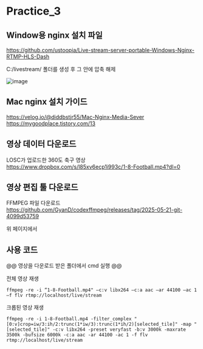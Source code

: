 # Practice_3

## Window용 nginx 설치 파일

https://github.com/ustoopia/Live-stream-server-portable-Windows-Nginx-RTMP-HLS-Dash


C:/livestream/ 폴더를 생성 후 그 안에 압축 해제

![image](https://github.com/user-attachments/assets/e463e501-f3bb-40f0-9cf9-017ac3d81ae4)

## Mac nginx 설치 가이드

https://velog.io/@diddbstjr55/Mac-Nginx-Media-Sever
https://mygoodplace.tistory.com/13

## 영상 데이터 다운로드
LOSC가 업로드한 360도 축구 영상
https://www.dropbox.com/s/l85xv6ecp1i993c/1-8-Football.mp4?dl=0


## 영상 편집 툴 다운로드
FFMPEG 파일 다운로드
https://github.com/GyanD/codexffmpeg/releases/tag/2025-05-21-git-4099d53759

위 페이지에서

## 사용 코드
@@ 영상을 다운로드 받은 폴더에서 cmd 실행 @@

전체 영상 재생
```
ffmpeg -re -i “1-8-Football.mp4" –c:v libx264 –c:a aac –ar 44100 –ac 1 –f flv rtmp://localhost/live/stream
```

크롭된 영상 재생
```
ffmpeg -re -i 1-8-Football.mp4 -filter_complex "[0:v]crop=iw/3:ih/2:trunc(1*iw/3):trunc(1*ih/2)[selected_tile]" -map "[selected_tile]" -c:v libx264 -preset veryfast -b:v 3000k -maxrate 3500k -bufsize 6000k -c:a aac -ar 44100 -ac 1 -f flv rtmp://localhost/live/stream
```
